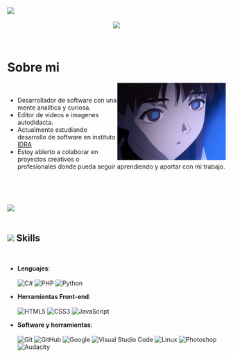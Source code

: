 <img src="https://user-images.githubusercontent.com/73097560/115834477-dbab4500-a447-11eb-908a-139a6edaec5c.gif">

<p align="center">
  <a href="https://github.com/DenverCoder1/readme-typing-svg"><img src="https://readme-typing-svg.herokuapp.com?font=Time+New+Roman&color=cyan&size=25&center=true&vCenter=true&width=600&height=100&lines=Federico+Valfosca...;++;Desarrollador+de+software;Estudiante+de+intituto+IDRA;Desarrollador+junior;Editor+de+videos;amo+aprender+cosas+nuevas."></a>
</p>


<br>

<h1> Sobre mi </h1>

<picture> <img align="right" src="https://github.com/fedevlfsk/fedevlfsk/blob/main/lain%20github.gif" width = 250px></picture>

<br>

- Desarrollador de software con una mente analítica y curiosa.
- Editor de videos e imagenes autodidacta.
- Actualmente estudiando desarrollo de software en instituto [IDRA](https://institutoidra.edu.ar/)
- Estoy abierto a colaborar en proyectos creativos o profesionales donde pueda
  seguir aprendiendo y aportar con mi trabajo.  

<br><br><br>

<img src="https://user-images.githubusercontent.com/73097560/115834477-dbab4500-a447-11eb-908a-139a6edaec5c.gif"><br><br>

## <img src="https://media2.giphy.com/media/QssGEmpkyEOhBCb7e1/giphy.gif?cid=ecf05e47a0n3gi1bfqntqmob8g9aid1oyj2wr3ds3mg700bl&rid=giphy.gif" width ="25"><b> Skills</b>
<br>

<p align="center">

- **Lenguajes**: <br><br>
![C#](https://img.shields.io/badge/C%23-%2300599C.svg?style=for-the-badge&logo=c%2B%2B&logoColor=white)
![PHP](https://img.shields.io/badge/PHP-%23777BB4.svg?style=for-the-badge&logo=php&logoColor=white)
![Python](https://img.shields.io/badge/Python-%23FFD700.svg?style=for-the-badge&logo=python&logoColor=23FFD700)

- **Herramientas Front-end**: <br><br>
![HTML5](https://img.shields.io/badge/HTML5%20-%23E34F26.svg?style=for-the-badge&logo=html5&logoColor=white)
![CSS3](https://img.shields.io/badge/CSS%20-%231572B6.svg?style=for-the-badge&logo=css3&logoColor=white)
![JavaScript](https://img.shields.io/badge/JavaScript%20-%23F7DF1E.svg?style=for-the-badge&logo=javascript&logoColor=black)

- **Software y herramientas**: <br><br>
![Git](https://img.shields.io/badge/git-%23F05033.svg?style=for-the-badge&logo=git&logoColor=white)
![GitHub](https://img.shields.io/badge/github-%23121011.svg?style=for-the-badge&logo=github&logoColor=white)
![Google](https://img.shields.io/badge/google-%234285F4.svg?style=for-the-badge&logo=google&logoColor=white)
![Visual Studio Code](https://img.shields.io/badge/Visual%20Studio%20Code-0078d7.svg?style=for-the-badge&logo=visual-studio-code&logoColor=white)
![Linux](https://img.shields.io/badge/Linux-FCC624?style=for-the-badge&logo=linux&logoColor=black)
![Photoshop](https://img.shields.io/badge/Photoshop-%23131E36.svg?style=for-the-badge&logo=adobephotoshop&logoColor=white)
![Audacity](https://img.shields.io/badge/Audacity-%231E90FF.svg?style=for-the-badge&logo=audacity&logoColor=white)







  
